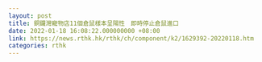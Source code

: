 ```yaml
---
layout: post
title: 銅鑼灣寵物店11個倉鼠樣本呈陽性　即時停止倉鼠進口
date: 2022-01-18 16:08:22.000000000 +08:00
link: https://news.rthk.hk/rthk/ch/component/k2/1629392-20220118.htm
categories: rthk
---
```



